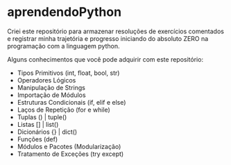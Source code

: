 # aprendendoPython

Criei este repositório para armazenar resoluções de exercícios comentados e registrar minha trajetória e progresso iniciando do absoluto ZERO na programação com a linguagem python.

Alguns conhecimentos que você pode adquirir com este repositório:
- Tipos Primitivos (int, float, bool, str)
- Operadores Lógicos
- Manipulação de Strings
- Importação de Módulos
- Estruturas Condicionais (if, elif e else)
- Laços de Repetição (for e while)
- Tuplas () | tuple() 
- Listas [] | list()
- Dicionários {} | dict()
- Funções (def)
- Módulos e Pacotes (Modularização)
- Tratamento de Exceções (try except)

